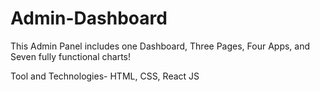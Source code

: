 # Admin-Dashboard


This Admin Panel includes one Dashboard, Three Pages, Four Apps, and Seven fully functional charts!

Tool and Technologies- HTML, CSS, React JS

